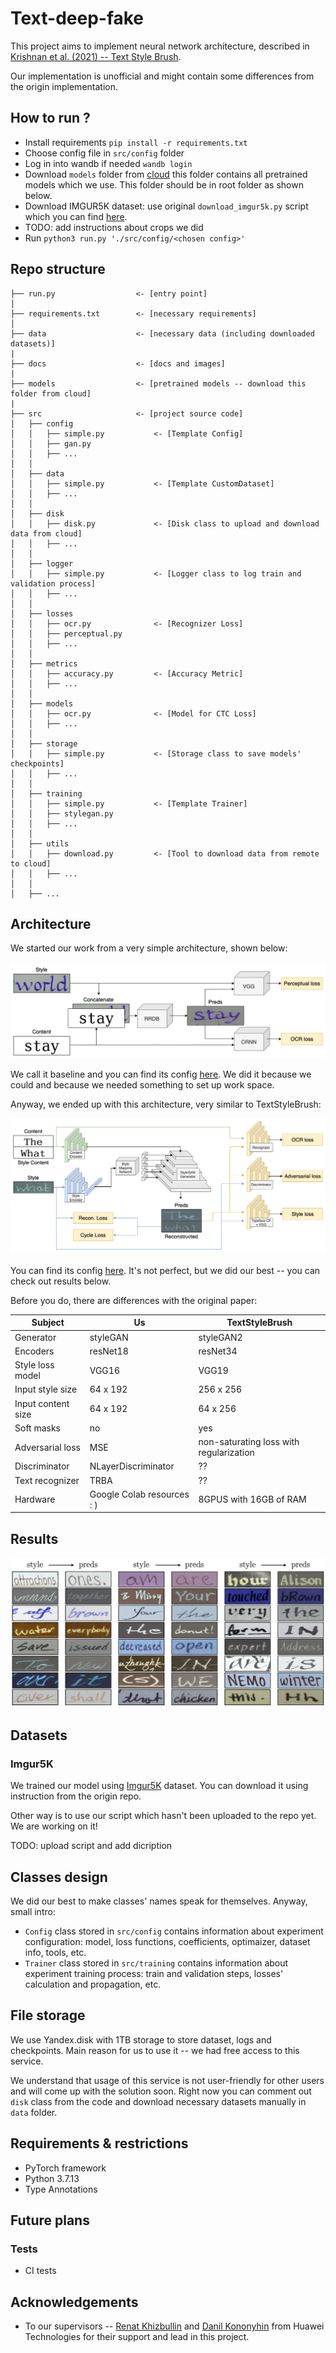 # Text-deep-fake

This project aims to implement neural network architecture, described in [Krishnan et al. (2021) -- Text Style Brush](https://arxiv.org/pdf/2106.08385.pdf). 

Our implementation is unofficial and might contain some differences from the origin implementation. 

## How to run ?

- Install requirements `pip install -r requirements.txt`
- Choose config file in `src/config` folder
- Log in into wandb if needed `wandb login`
- Download `models` folder from [cloud](https://disk.yandex.ru/d/gTJa6Bg2QW0GJQ) this folder contains all pretrained models which we use. This folder should be in root folder as shown below.
- Download IMGUR5K dataset: use original `download_imgur5k.py` script which you can find [here](https://github.com/facebookresearch/IMGUR5K-Handwriting-Dataset).
- TODO: add instructions about crops we did
- Run `python3 run.py './src/config/<chosen config>'`

## Repo structure

```
├── run.py                  <- [entry point]
│
├── requirements.txt        <- [necessary requirements]
│
├── data                    <- [necessary data (including downloaded datasets)]
|
├── docs                    <- [docs and images]
|
├── models                  <- [pretrained models -- download this folder from cloud]
|
├── src                     <- [project source code]
│   ├── config 
│   │   ├── simple.py           <- [Template Config]
│   │   ├── gan.py
│   │   ├── ...
│   │
│   ├── data
│   │   ├── simple.py           <- [Template CustomDataset]
│   │   ├── ...
│   │
│   ├── disk
│   │   ├── disk.py             <- [Disk class to upload and download data from cloud]
│   │   ├── ...
│   │
│   ├── logger
│   │   ├── simple.py           <- [Logger class to log train and validation process]
│   │   ├── ...
│   │ 
│   ├── losses
│   │   ├── ocr.py              <- [Recognizer Loss]
│   │   ├── perceptual.py
│   │   ├── ...
│   │
│   ├── metrics
│   │   ├── accuracy.py         <- [Accuracy Metric]
│   │   ├── ...
│   │
│   ├── models
│   │   ├── ocr.py              <- [Model for CTC Loss]
│   │   ├── ...
│   │
│   ├── storage
│   │   ├── simple.py           <- [Storage class to save models' checkpoints]
│   │   ├── ...
│   │
│   ├── training
│   │   ├── simple.py           <- [Template Trainer]
│   │   ├── stylegan.py
│   │   ├── ...
│   │
│   ├── utils
│   │   ├── download.py         <- [Tool to download data from remote to cloud]
│   │   ├── ...
│   │
│   ├── ...
```

## Architecture

We started our work from a very simple architecture, shown below:

![Baseline](docs/baseline.png)

We call it baseline and you can find its config [here](src/config/baseline.py). We did it because we could and because we needed something to set up work space.

Anyway, we ended up with this architecture, very similar to TextStyleBrush:

![final architecture](docs/final_architecture.png)

You can find its config [here](src/config/stylegan_adversarial.py). It's not perfect, but we did our best -- you can check out results below.

Before you do, there are differences with the original paper:

| Subject  | Us     | TextStyleBrush|
|-----------|--------|---------------|
| Generator | styleGAN| styleGAN2 |
| Encoders | resNet18 | resNet34|
| Style loss model| VGG16 | VGG19 |
| Input style size| 64 x 192 | 256 x 256|
| Input content size| 64 x 192 | 64 x 256 |
| Soft masks | no | yes|
| Adversarial loss | MSE | non-saturating loss with regularization |
| Discriminator | NLayerDiscriminator | ?? | 
| Text recognizer | TRBA | ?? |
| Hardware | Google Colab resources : ) | 8GPUS with 16GB of RAM |

## Results

![results 1](docs/Results.png)

## Datasets 

### Imgur5K

We trained our model using [Imgur5K](https://github.com/facebookresearch/IMGUR5K-Handwriting-Dataset) dataset. You can download it using instruction from the origin repo. 

Other way is to use our script which hasn't been uploaded to the repo yet. We are working on it!

TODO: upload script and add dicription

## Classes design

We did our best to make classes' names speak for themselves. Anyway, small intro: 
- `Config` class stored in `src/config` contains information about experiment configuration: model, loss functions, coefficients, optimaizer, dataset info, tools, etc. 
- `Trainer` class stored in  `src/training` contains information about experiment training process: train and validation steps, losses' calculation and propagation, etc.

## File storage

We use Yandex.disk with 1TB storage to store dataset, logs and checkpoints. Main reason for us to use it -- we had free access to this service. 

We understand that usage of this service is not user-friendly for other users and will come up with the solution soon. Right now you can comment out `disk` class from the code and download necessary datasets manually in `data` folder.

## Requirements & restrictions
- PyTorch framework
- Python 3.7.13
- Type Annotations

## Future plans

### Tests
- CI tests 

## Acknowledgements

- To our supervisors -- [Renat Khizbullin](https://github.com/E1eMenta) and [Danil Kononyhin](https://github.com/DanilKonon) from Huawei Technologies for their support and lead in this project.

